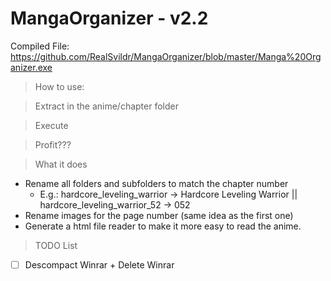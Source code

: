 # MangaOrganizer - v2.2

Compiled File: https://github.com/RealSvildr/MangaOrganizer/blob/master/Manga%20Organizer.exe

> How to use:

> Extract in the anime/chapter folder

> Execute

> Profit???
  
> What it does
 * Rename all folders and subfolders to match the chapter number
   * E.g.: hardcore_leveling_warrior -> Hardcore Leveling Warrior ||  hardcore_leveling_warrior_52 -> 052
 * Rename images for the page number (same idea as the first one)
 * Generate a html file reader to make it more easy to read the anime.


> TODO List
- [ ] Descompact Winrar + Delete Winrar
